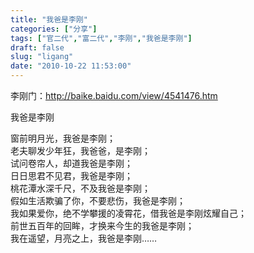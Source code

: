 ```yaml
---
title: "我爸是李刚"
categories: ["分享"]
tags: ["官二代","富二代","李刚","我爸是李刚"]
draft: false
slug: "ligang"
date: "2010-10-22 11:53:00"
---
```


<p>李刚门：<a href="http://baike.baidu.com/view/4541476.htm" target="_blank">http://baike.baidu.com/view/4541476.htm</a></p>
<p class="wp-caption-text">我爸是李刚</p>
<p>
窗前明月光，我爸是李刚；<br>
老夫聊发少年狂，我爸爸，是李刚；<br>
试问卷帘人，却道我爸是李刚；<br>
日日思君不见君，我爸是李刚；<br>
桃花潭水深千尺，不及我爸是李刚；<br>
假如生活欺骗了你，不要悲伤，我爸是李刚；<br>
我如果爱你，绝不学攀援的凌霄花，借我爸是李刚炫耀自己；<br>
前世五百年的回眸，才换来今生的我爸是李刚；<br>
我在遥望，月亮之上，我爸是李刚……</p>
